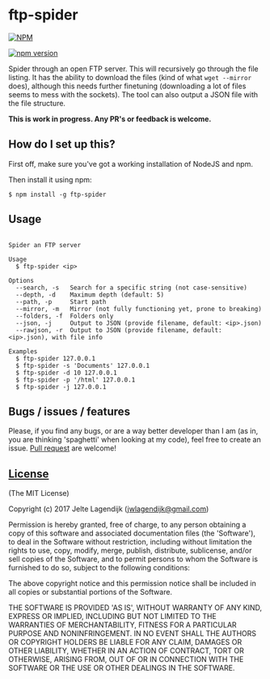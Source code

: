 ftp-spider
===========

[![NPM](https://nodei.co/npm/ftp-spider.svg?downloads=true&stars=true)](https://nodei.co/npm/ftp-spider/)

[![npm version](https://badge.fury.io/js/git-spider.svg)](http://badge.fury.io/js/ftp-spider)


Spider through an open FTP server. This will recursively go through the file listing. It has the ability to download the files (kind of what `wget --mirror` does), although this needs further finetuning (downloading a lot of files seems to mess with the sockets). The tool can also output a JSON file with the file structure.

**This is work in progress. Any PR's or feedback is welcome.**

## How do I set up this?

First off, make sure you've got a working installation of NodeJS and npm.

Then install it using npm:

```
$ npm install -g ftp-spider
```

## Usage

```

Spider an FTP server

Usage
  $ ftp-spider <ip>

Options
  --search, -s   Search for a specific string (not case-sensitive)
  --depth, -d    Maximum depth (default: 5)
  --path, -p     Start path
  --mirror, -m   Mirror (not fully functioning yet, prone to breaking)
  --folders, -f  Folders only
  --json, -j     Output to JSON (provide filename, default: <ip>.json)
  --rawjson, -r  Output to JSON (provide filename, default: <ip>.json), with file info

Examples
  $ ftp-spider 127.0.0.1
  $ ftp-spider -s 'Documents' 127.0.0.1
  $ ftp-spider -d 10 127.0.0.1
  $ ftp-spider -p '/html' 127.0.0.1
  $ ftp-spider -j 127.0.0.1

```

## Bugs / issues / features

Please, if you find any bugs, or are a way better developer than I am (as in, you are thinking 'spaghetti' when looking at my code), feel free to create an issue. [Pull request](https://github.com/j3lte/ftp-spider/pulls) are welcome!

## [License](https://github.com/j3lte/ftp-spider/blob/master/LICENSE)

(The MIT License)

Copyright (c) 2017 Jelte Lagendijk (jwlagendijk@gmail.com)

Permission is hereby granted, free of charge, to any person obtaining a copy of this software and associated documentation files (the 'Software'), to deal in the Software without restriction, including without limitation the rights to use, copy, modify, merge, publish, distribute, sublicense, and/or sell copies of the Software, and to permit persons to whom the Software is furnished to do so, subject to the following conditions:

The above copyright notice and this permission notice shall be included in all copies or substantial portions of the Software.

THE SOFTWARE IS PROVIDED 'AS IS', WITHOUT WARRANTY OF ANY KIND, EXPRESS OR IMPLIED, INCLUDING BUT NOT LIMITED TO THE WARRANTIES OF MERCHANTABILITY, FITNESS FOR A PARTICULAR PURPOSE AND NONINFRINGEMENT. IN NO EVENT SHALL THE AUTHORS OR COPYRIGHT HOLDERS BE LIABLE FOR ANY CLAIM, DAMAGES OR OTHER LIABILITY, WHETHER IN AN ACTION OF CONTRACT, TORT OR OTHERWISE, ARISING FROM, OUT OF OR IN CONNECTION WITH THE SOFTWARE OR THE USE OR OTHER DEALINGS IN THE SOFTWARE.

